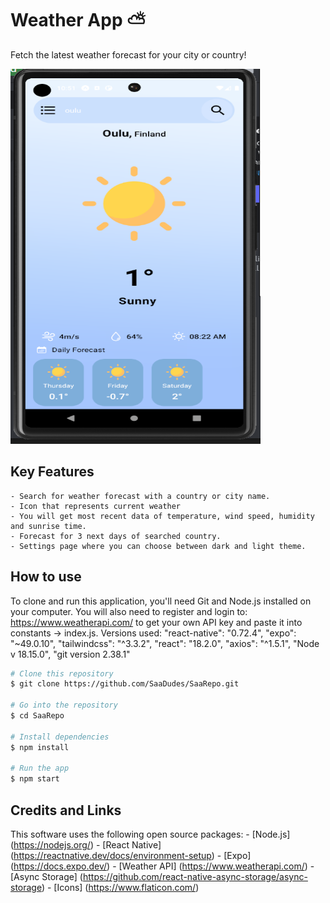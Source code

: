 # Weather App ⛅

Fetch the latest weather forecast for your city or country!

<img src="/assets/images/oulu_light_theme.png" alt="image" width="400" height="600">

## Key Features
    - Search for weather forecast with a country or city name.
    - Icon that represents current weather
    - You will get most recent data of temperature, wind speed, humidity and sunrise time.
    - Forecast for 3 next days of searched country.
    - Settings page where you can choose between dark and light theme.

##  How to use

To clone and run this application, you'll need Git and Node.js installed on your computer.
You will also need to register and login to: https://www.weatherapi.com/ to get your own API key and paste it into constants -> index.js.
Versions used: "react-native": "0.72.4", "expo": "~49.0.10", "tailwindcss": "^3.3.2", "react": "18.2.0", "axios": "^1.5.1", "Node v 18.15.0", "git version 2.38.1"

```bash
# Clone this repository
$ git clone https://github.com/SaaDudes/SaaRepo.git

# Go into the repository
$ cd SaaRepo

# Install dependencies
$ npm install

# Run the app
$ npm start
```

##  Credits and Links

This software uses the following open source packages:
    - [Node.js] (https://nodejs.org/)
    - [React Native] (https://reactnative.dev/docs/environment-setup)
    - [Expo] (https://docs.expo.dev/)
    - [Weather API] (https://www.weatherapi.com/)
    - [Async Storage] (https://github.com/react-native-async-storage/async-storage)
    - [Icons] (https://www.flaticon.com/)

